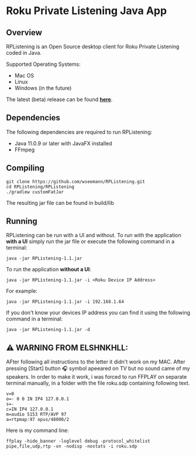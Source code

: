 Roku Private Listening Java App
===============================

Overview
------------

RPListening is an Open Source desktop client for Roku Private Listening coded in Java.

Supported Operating Systems:
* Mac OS
* Linux
* Windows (in the future)

The latest (beta) release can be found [**here**](https://github.com/wseemann/RPListening/releases/latest/).

Dependencies
------------

The following dependencies are required to run RPListening:
* Java 11.0.9 or later with JavaFX installed
* FFmpeg

Compiling
------------

    git clone https://github.com/wseemann/RPListening.git
    cd RPListening/RPListening
    ./gradlew customFatJar

The resulting jar file can be found in build/lib

Running
------------

RPListening can be run with a UI and without. To run with the application **with a UI** simply run the jar file
or execute the following command in a terminal:

    java -jar RPListening-1.1.jar

To run the application **without a UI**:

    java -jar RPListening-1.1.jar -i <Roku Device IP Address>

For example:

    java -jar RPListening-1.1.jar -i 192.168.1.64

If you don't know your devices IP address you can find it using the following command in a terminal:

    java -jar RPListening-1.1.jar -d


⚠️ WARNING FROM ELSHNKHLL:
-------------------------

AFter following all instructions to the letter it didn't work on my MAC.
After pressing [Start] button 🎧 symbol apeeared on TV but no sound came of my speakers.
In order to make it work, i was forced to run FFPLAY on separate terminal manually, 
in a folder with the file roku.sdp containing following text.

    v=0
    o=- 0 0 IN IP4 127.0.0.1
    s=-
    c=IN IP4 127.0.0.1
    m=audio 5153 RTP/AVP 97
    a=rtpmap:97 opus/48000/2


Here is my command line:

    ffplay -hide_banner -loglevel debug -protocol_whitelist pipe,file,udp,rtp -vn -nodisp -nostats -i roku.sdp




